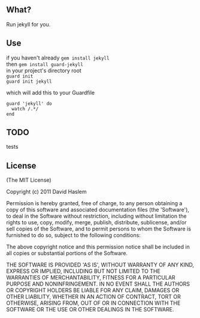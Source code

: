 ## What?
Run jekyll for you.

## Use
if you haven't already `gem install jekyll`  
then `gem install guard-jekyll`  
in your project's directory root  
`guard init`  
`guard init jekyll`  

which will add this to your Guardfile  

    guard 'jekyll' do
      watch /.*/
    end

## TODO
tests

## License
(The MIT License)

Copyright (c) 2011 David Haslem

Permission is hereby granted, free of charge, to any person obtaining a copy of this software and associated documentation files (the 'Software'), to deal in the Software without restriction, including without limitation the rights to use, copy, modify, merge, publish, distribute, sublicense, and/or sell copies of the Software, and to permit persons to whom the Software is furnished to do so, subject to the following conditions:

The above copyright notice and this permission notice shall be included in all copies or substantial portions of the Software.

THE SOFTWARE IS PROVIDED 'AS IS', WITHOUT WARRANTY OF ANY KIND, EXPRESS OR IMPLIED, INCLUDING BUT NOT LIMITED TO THE WARRANTIES OF MERCHANTABILITY, FITNESS FOR A PARTICULAR PURPOSE AND NONINFRINGEMENT. IN NO EVENT SHALL THE AUTHORS OR COPYRIGHT HOLDERS BE LIABLE FOR ANY CLAIM, DAMAGES OR OTHER LIABILITY, WHETHER IN AN ACTION OF CONTRACT, TORT OR OTHERWISE, ARISING FROM, OUT OF OR IN CONNECTION WITH THE SOFTWARE OR THE USE OR OTHER DEALINGS IN THE SOFTWARE.
